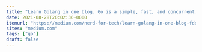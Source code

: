 ```yaml
---
title: "Learn Golang in one blog. Go is a simple, fast, and concurrent… | by Sameer Kashyap | Nerd For Tech | Jul, 2021 | Medium"
date: 2021-08-28T20:02:36+0000
itemurl: "https://medium.com/nerd-for-tech/learn-golang-in-one-blog-fdd568e6f631"
sites: "medium.com"
tags: ["go"]
draft: false
---
```

